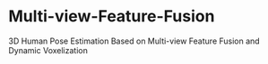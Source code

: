 # Multi-view-Feature-Fusion
3D Human Pose Estimation Based on Multi-view Feature Fusion and Dynamic Voxelization
